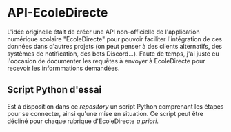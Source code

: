 # API-EcoleDirecte

L'idée originelle était de créer une API non-officielle de l'application numérique scolaire "EcoleDirecte" pour pouvoir faciliter l'intégration de ces données dans d'autres projets (on peut penser à des clients alternatifs, des systèmes de notification, des bots Discord...).
Faute de temps, j'ai juste eu l'occasion de documenter les requêtes à envoyer à EcoleDirecte pour recevoir les informmations demandées.

## Script Python d'essai

Est à disposition dans ce _repository_ un script Python comprenant les étapes pour se connecter, ainsi qu'une mise en situation. Ce script peut être décliné pour chaque rubrique d'EcoleDirecte _a priori_.
